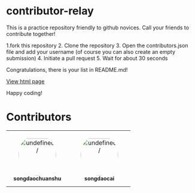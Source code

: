 # contributor-relay

This is a practice repository friendly to github novices. Call your friends to contribute together!

1.fork this repository
2. Clone the repository
3. Open the contributors.json file and add your username (of course you can also create an empty submission)
4. Initiate a pull request
5. Wait for about 30 seconds

Congratulations, there is your list in README.md!

[View html page ](https://magic-academy.github.io/contributor-relay)

Happy coding! 
# Contributors

<!-- Contributors -->
<table><tr>
</tr>
<tr>
<td align="center" style="word-wrap: break-word; width: 150.0; height: 150.0">
<a href="https://github.com/songdaochuanshu">
<img src="https://avatars.githubusercontent.com/u/81367559?v=4" width="100;"  style="border-radius:50%;align-items:center;justify-content:center;overflow:hidden;padding-top:10px" alt=undefined/>
<br />
<sub style="font-size:14px"><b>songdaochuanshu</b></sub>
</a>
</td>
<td align="center" style="word-wrap: break-word; width: 150.0; height: 150.0">
<a href="https://github.com/songdaocai">
<img src="https://avatars.githubusercontent.com/u/96363289?v=4" width="100;"  style="border-radius:50%;align-items:center;justify-content:center;overflow:hidden;padding-top:10px" alt=undefined/>
<br />
<sub style="font-size:14px"><b>songdaocai</b></sub>
</a>
</td>
</tr>
</table>
<!-- Contributors END -->